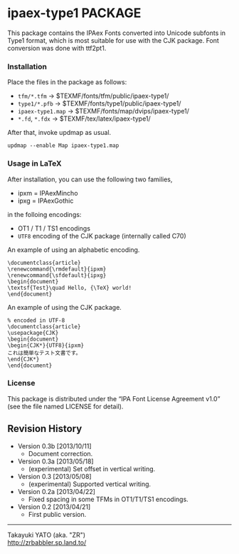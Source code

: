 ipaex-type1 PACKAGE
===================

This package contains the IPAex Fonts converted into Unicode subfonts
in Type1 format, which is most suitable for use with the CJK package.
Font conversion was done with ttf2pt1.

### Installation

Place the files in the package as follows:

  - `tfm/*.tfm`       → $TEXMF/fonts/tfm/public/ipaex-type1/
  - `type1/*.pfb`     → $TEXMF/fonts/type1/public/ipaex-type1/
  - `ipaex-type1.map` → $TEXMF/fonts/map/dvips/ipaex-type1/
  - `*.fd`, `*.fdx`   → $TEXMF/tex/latex/ipaex-type1/

After that, invoke updmap as usual.

    updmap --enable Map ipaex-type1.map

### Usage in LaTeX

After installation, you can use the following two families,

  * ipxm = IPAexMincho
  * ipxg = IPAexGothic

in the folloing encodings:

  * OT1 / T1 / TS1 encodings
  * `UTF8` encoding of the CJK package (internally called C70)

An example of using an alphabetic encoding.

    \documentclass{article}
    \renewcommand{\rmdefault}{ipxm}
    \renewcommand{\sfdefault}{ipxg}
    \begin{document}
    \textsf{Test}\quad Hello, {\TeX} world!
    \end{document}

An example of using the CJK package.

    % encoded in UTF-8
    \documentclass{article}
    \usepackage{CJK}
    \begin{document}
    \begin{CJK*}{UTF8}{ipxm}
    これは簡単なテスト文書です。
    \end{CJK*}
    \end{document}

### License

This package is distributed under the “IPA Font License
Agreement v1.0” (see the file named LICENSE for detail).

Revision History
----------------

  * Version 0.3b [2013/10/11]
      - Document correction.
  * Version 0.3a [2013/05/18]
      - (experimental) Set offset in vertical writing.
  * Version 0.3  [2013/05/08]
      - (experimental) Supported vertical writing.
  * Version 0.2a [2013/04/22]
      - Fixed spacing in some TFMs in OT1/T1/TS1 encodings.
  * Version 0.2  [2013/04/21]
      - First public version.

--------------------
Takayuki YATO (aka. "ZR")  
http://zrbabbler.sp.land.to/
